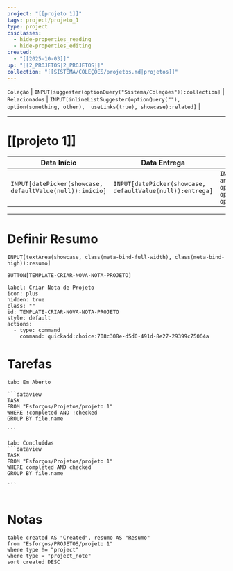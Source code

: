 ```yaml
---
project: "[[projeto 1]]"
tags: project/projeto_1
type: project
cssclasses:
  - hide-properties_reading
  - hide-properties_editing
created:
  - "[[2025-10-03]]"
up: "[[2_PROJETOS|2_PROJETOS]]"
collection: "[[SISTEMA/COLEÇÕES/projetos.md|projetos]]"
---
```


 `Coleção` | `INPUT[suggester(optionQuery("Sistema/Coleções")):collection]`   | `Relacionados` | `INPUT[inlineListSuggester(optionQuery(""), option(something, other),  useLinks(true), showcase):related]`  |

---
# [[projeto 1]] 



|Data Início|Data Entrega|Status|
| --- | --- |---|
| `INPUT[datePicker(showcase, defaultValue(null)):inicio]`| `INPUT[datePicker(showcase, defaultValue(null)):entrega]` |`INPUT[inlineSelect(option('Em andamento'), option('Finalizada'), option('Arquivado'), option('Aguardando')):status]` |

---

# Definir Resumo 
`INPUT[textArea(showcase, class(meta-bind-full-width), class(meta-bind-high)):resumo]`


 `BUTTON[TEMPLATE-CRIAR-NOVA-NOTA-PROJETO]`

```meta-bind-button
label: Criar Nota de Projeto
icon: plus
hidden: true
class: ""
id: TEMPLATE-CRIAR-NOVA-NOTA-PROJETO
style: default
actions:
  - type: command
    command: quickadd:choice:708c308e-d5d0-491d-8e27-29399c75064a
```



# Tarefas 
````tabs
tab: Em Aberto

```dataview
TASK
FROM "Esforços/Projetos/projeto 1"
WHERE !completed AND !checked
GROUP BY file.name

```

tab: Concluídas 
```dataview
TASK
FROM "Esforços/Projetos/projeto 1"
WHERE completed AND checked
GROUP BY file.name

```


````



#  Notas

```dataview
table created AS "Created", resumo AS "Resumo"
from "Esforços/PROJETOS/projeto 1"
where type != "project"
where type = "project_note"
sort created DESC
```


